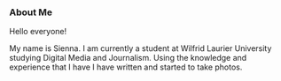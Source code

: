 <h3>About Me</h3>
<p>Hello everyone! 

My name is Sienna. I am currently a student at Wilfrid Laurier University studying Digital Media and Journalism. Using the knowledge and experience that I have I have written and started to take photos. 
</p>